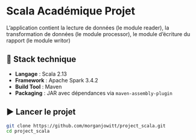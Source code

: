 # Scala Académique Projet

L’application contient la lecture de données (le module reader), la transformation de données (le module processor), le module d’écriture du rapport (le module writor)

## 🧱 Stack technique

- **Langage** : Scala 2.13
- **Framework** : Apache Spark 3.4.2
- **Build Tool** : Maven
- **Packaging** : JAR avec dépendances via `maven-assembly-plugin`
  
## ▶️ Lancer le projet
   ```bash
   git clone https://github.com/morganjowitt/project_scala.git
   cd project_scala

